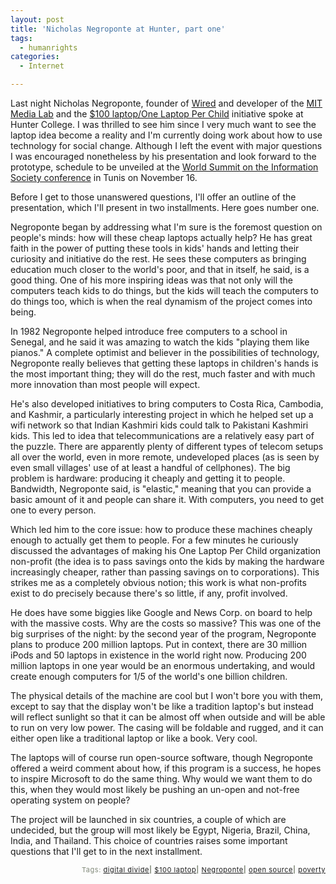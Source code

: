 ```yaml
---
layout: post
title: 'Nicholas Negroponte at Hunter, part one'
tags:
  - humanrights
categories:
  - Internet

---
```


Last night Nicholas Negroponte, founder of <a href="http://www.wired.com%20">Wired</a> and developer of the <a href="http://www.media.mit.edu/">MIT Media Lab</a> and the <a href="http://laptop.media.mit.edu/">$100 laptop/One Laptop Per Child</a> initiative spoke at Hunter College.  I was thrilled to see him since I very much want to see the laptop idea become a reality and I'm currently doing work about how to use technology for social change. Although I left the event with major questions I was encouraged nonetheless by his presentation and look forward to the prototype, schedule to be unveiled at the <a href="http://www.itu.int/wsis/">World Summit on the Information Society conference</a> in Tunis on November 16.

Before I get to those unanswered questions, I'll offer an outline of the presentation, which I'll present in two installments.  Here goes number one.

Negroponte began by addressing what I'm sure is the foremost question on people's minds: how will these cheap laptops actually help?  He has great faith in the power of putting these tools in kids' hands and letting their curiosity and initiative do the rest.  He sees these computers as bringing education much closer to the world's poor, and that in itself, he said, is a good thing.  One of his more inspiring ideas was that not only will the computers teach kids to do things, but the kids will teach the computers to do things too, which is when the real dynamism of the project comes into being.

In 1982 Negroponte helped introduce free computers to a school in Senegal, and he said it was amazing to watch the kids "playing them like pianos."  A complete optimist and believer in the possibilities of technology, Negroponte really believes that getting these laptops in children's hands is the most important thing; they will do the rest, much faster and with much more innovation than most people will expect.

He's also developed initiatives to bring computers to Costa Rica, Cambodia, and Kashmir, a particularly interesting project in which he helped set up a wifi network so that Indian Kashmiri kids could talk to Pakistani Kashmiri kids.  This led to idea that telecommunications are a relatively easy part of the puzzle.  There are apparently plenty of different types of telecom setups all over the world, even in more remote, undeveloped places (as is seen by even small villages' use of at least a handful of cellphones).  The big problem is hardware: producing it cheaply and getting it to people.  Bandwidth, Negroponte said, is "elastic," meaning that you can provide a basic amount of it and people can share it.  With computers, you need to get one to every person.

Which led him to the core issue: how to produce these machines cheaply enough to actually get them to people.   For a few minutes he curiously discussed the advantages of making his One Laptop Per Child organization non-profit (the idea is to pass savings onto the kids by making the hardware increasingly cheaper, rather than passing savings on to corporations).  This strikes me as a completely obvious notion; this work is what non-profits exist to do precisely because there's so little, if any, profit involved.

He does have some biggies like Google and News Corp. on board to help with the massive costs.  Why are the costs so massive?  This was one of the big surprises of the night: by the second year of the program, Negroponte plans to produce 200 million laptops.  Put in context, there are 30 million iPods and 50 laptops in existence in the world right now.  Producing 200 million laptops in one year would be an enormous undertaking, and would create enough computers for 1/5 of the world's one billion children.

The physical details of the machine are cool but I won't bore you with them, except to say that the display won't be like a tradition laptop's but instead will reflect sunlight so that it can be almost off when outside and will be able to run on very low power.  The casing will be foldable and rugged, and it can either open like a traditional laptop or like a book.  Very cool.

The laptops will of course run open-source software, though Negroponte offered a weird comment about how, if this program is a success, he hopes to inspire Microsoft to do the same thing.  Why would we want them to do this, when they would most likely be pushing an un-open and not-free operating system on people?

The project will be launched in six countries, a couple of which are undecided, but the group will most likely be Egypt, Nigeria, Brazil, China, India, and Thailand.  This choice of countries raises some important questions that I'll get to in the next installment.

<!-- technorati tags start --><p style="text-align:right;font-size:11px;letter-spacing:.05em;color:#808979;">Tags: <a href="http://www.technorati.com/tag/ digital divide" rel="tag"> digital divide</a><strong>|</strong> <a href="http://www.technorati.com/tag/$100 laptop" rel="tag">$100 laptop</a><strong>|</strong> <a href="http://www.technorati.com/tag/Negroponte" rel="tag">Negroponte</a><strong>|</strong> <a href="http://www.technorati.com/tag/open source" rel="tag">open source</a><strong>|</strong> <a href="http://www.technorati.com/tag/poverty" rel="tag">poverty</a></p><!-- technorati tags end -->
